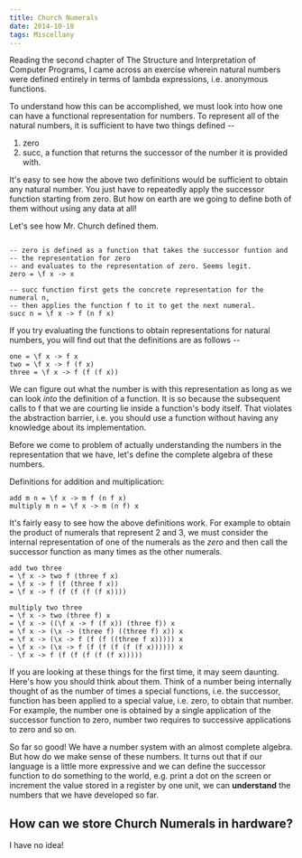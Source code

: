 ```yaml
---
title: Church Numerals
date: 2014-10-18
tags: Miscellany
---
```


Reading the second chapter of The Structure and Interpretation of Computer
Programs, I came across an exercise wherein natural numbers were defined
entirely in terms of lambda expressions, i.e. anonymous functions.

To understand how this can be accomplished, we must look into how one can have a
functional representation for numbers. To represent all of the natural numbers,
it is sufficient to have two things defined --

1. zero
2. succ, a function that returns the successor of the number it is provided with.

It's easy to see how the above two definitions would be sufficient to obtain any
natural number. You just have to repeatedly apply the successor function starting
from zero. But how on earth are we going to define both of them without using
any data at all!

Let's see how Mr. Church defined them.

~~~~ { .haskell }

-- zero is defined as a function that takes the successor funtion and
-- the representation for zero
-- and evaluates to the representation of zero. Seems legit.
zero = \f x -> x

-- succ function first gets the concrete representation for the numeral n,
-- then applies the function f to it to get the next numeral.
succ n = \f x -> f (n f x)

~~~~

If you try evaluating the functions to obtain representations for natural
numbers, you will find out that the definitions are as follows --

~~~~ { .haskell }
one = \f x -> f x
two = \f x -> f (f x)
three = \f x -> f (f (f x))
~~~~

We can figure out what the number is with this representation as long as we can
look *into* the definition of a function. It is so because the subsequent calls
to f that we are courting lie inside a function's body itself. That violates the
abstraction barrier, i.e. you should use a function without having any knowledge
about its implementation.

Before we come to problem of actually understanding the numbers in the
representation that we have, let's define the complete algebra of these numbers.

Definitions for addition and multiplication:

~~~~ { .haskell }
add m n = \f x -> m f (n f x)
multiply m n = \f x -> m (n f) x
~~~~

It's fairly easy to see how the above definitions work. For example to obtain
the product of numerals that represent 2 and 3, we must consider the internal
representation of one of the numerals as the *zero* and then call the successor
function as many times as the other numerals.

~~~~ { .haskell }
add two three
= \f x -> two f (three f x)
= \f x -> f (f (three f x))
= \f x -> f (f (f (f (f x))))
~~~~

~~~~ { .haskell }
multiply two three
= \f x -> two (three f) x
= \f x -> ((\f x -> f (f x)) (three f)) x
= \f x -> (\x -> (three f) ((three f) x)) x
= \f x -> (\x -> f (f (f ((three f x))))) x
= \f x -> (\x -> f (f (f (f (f (f x)))))) x
- \f x -> f (f (f (f (f (f x)))))
~~~~

If you are looking at these things for the first time, it may seem daunting.
Here's how you should think about them. Think of a number being internally
thought of as the number of times a special functions, i.e. the successor,
function has been applied to a special value, i.e. zero, to obtain that number.
For example, the number one is obtained by a single application of the successor
function to zero, number two requires to successive applications to zero and so on.

So far so good! We have a number system with an almost complete algebra. But how
do we make sense of these numbers. It turns out that if our language is a little
more expressive and we can define the successor function to do something to the
world, e.g. print a dot on the screen or increment the value stored in a
register by one unit, we can __understand__ the numbers that we have developed
so far.

How can we store Church Numerals in hardware?
---
I have no idea!

